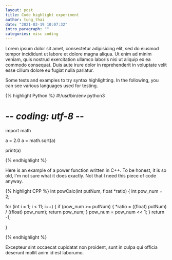```yaml
---
layout: post
title: Code highlight experiment
author: tung_thai
date: "2021-03-19 10:07:32"
intro_paragraph: ""
categories: misc coding
---
```


Lorem ipsum dolor sit amet, consectetur adipisicing elit, sed do eiusmod tempor incididunt ut labore et dolore magna aliqua. Ut enim ad minim veniam, quis nostrud exercitation ullamco laboris nisi ut aliquip ex ea commodo consequat. Duis aute irure dolor in reprehenderit in voluptate velit esse cillum dolore eu fugiat nulla pariatur.

Some tests and examples to try syntax highlighting. In the following, you can see various languages used for testing.

{% highlight Python %}
#!/usr/bin/env python3
# -_- coding: utf-8 -_-

import math

a = 2.0
a = math.sqrt(a)

print(a)

{% endhighlight %}

Here is an example of a power function written in C++. To be honest, it is so old, I'm not sure what it does exactly. Not that I need this piece of code anyway.

{% highlight CPP %}
int powCalc(int putNum, float *ratio)
{
  int pow_num = 2;

  for (int i = 1; i < 11; i++)
  {
      if (pow_num >= putNum)
      {
          *ratio = ((float) putNum) / ((float) pow_num);
          return pow_num;
      }
      pow_num = pow_num << 1;
  }
  return -1;

}

{% endhighlight %}

Excepteur sint occaecat cupidatat non proident, sunt in culpa qui officia deserunt mollit anim id est laborumo.

